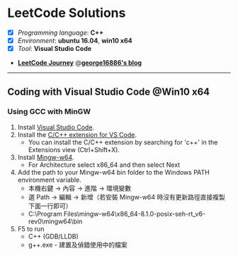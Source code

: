 # LeetCode Solutions

* [x] *Programming language*: **C++**
* [x] *Environment*: **ubuntu 16.04**, **win10 x64**
* [x] *Tool*: **Visual Studio Code** 

* [**LeetCode Journey**](https://george16886.gitlab.io/categories/LeetCode/) @[**george16886's blog**](https://george16886.gitlab.io)

---

## Coding with Visual Studio Code @Win10 x64

### Using GCC with MinGW

1. Install [Visual Studio Code](https://code.visualstudio.com/download).
2. Install the [C/C++ extension for VS Code](https://marketplace.visualstudio.com/items?itemName=ms-vscode.cpptools).
   - You can install the C/C++ extension by searching for 'c++' in the Extensions view (Ctrl+Shift+X).
3. Install [Mingw-w64](https://sourceforge.net/projects/mingw-w64/files/Toolchains%20targetting%20Win32/Personal%20Builds/mingw-builds/installer/mingw-w64-install.exe/download).
   - For Architecture select x86_64 and then select Next
4. Add the path to your Mingw-w64 bin folder to the Windows PATH environment variable.
   - 本機右鍵 -> 內容 -> 進階 -> 環境變數
   - 選 Path -> 編輯 -> 新增（若安裝 Mingw-w64 時沒有更新路徑直接複製下面一行即可）
   - C:\Program Files\mingw-w64\x86_64-8.1.0-posix-seh-rt_v6-rev0\mingw64\bin
5. F5 to run
   - C++ (GDB/LLDB)
   - g++.exe - 建置及偵錯使用中的檔案
